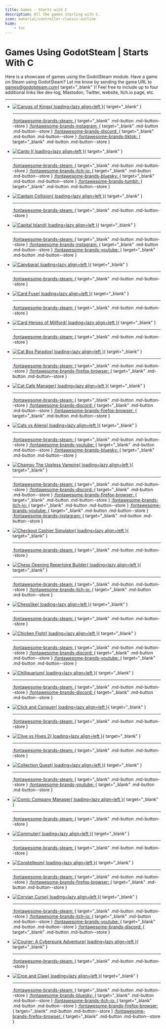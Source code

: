 ```yaml
---
title: Games - Starts with C
description: All the games starting with C.
icon: material/controller-classic-outline
hide:
    - toc
---
```


# Games Using GodotSteam | Starts With C

Here is a showcase of games using the GodotSteam module. Have a game on Steam using GodotSteam? Let me know by sending the game URL to [games@godotsteam.com](mailto:games@godotsteam.com){ target="\_blank" }!  Feel free to include up to four additional links like dev-log, Mastodon, Twitter, website, Itch.io page, etc.

---

<div id="games" class="grid cards" markdown>

- [![Canvas of Kings](https://steamcdn-a.akamaihd.net/steam/apps/2498570/header.jpg){ loading=lazy align=left }](https://store.steampowered.com/app/2498570/Canvas_of_Kings/){ target="\_blank" }

	---

	[ :fontawesome-brands-steam: ](https://store.steampowered.com/app/2498570/Canvas_of_Kings/){ target="\_blank" .md-button .md-button--store }
	[ :fontawesome-brands-instagram: ](https://www.instagram.com/mightofmerchants/){ target="\_blank" .md-button .md-button--store }
	[ :fontawesome-brands-discord: ](https://discord.gg/JTBS2xWedR){ target="\_blank" .md-button .md-button--store }
	[ :fontawesome-brands-tiktok: ](https://www.tiktok.com/@mightofmerchants){ target="\_blank" .md-button .md-button--store }

- [![Canto I](https://steamcdn-a.akamaihd.net/steam/apps/3096700/header.jpg){ loading=lazy align=left }](https://store.steampowered.com/app/3096700/Canto_I/){ target="\_blank" }

	---

	[ :fontawesome-brands-steam: ](https://store.steampowered.com/app/3096700/Canto_I/){ target="\_blank" .md-button .md-button--store }
	[ :fontawesome-brands-itch-io: ](https://ludosgd.itch.io/canto-i){ target="\_blank" .md-button .md-button--store }
	[ :fontawesome-brands-bluesky: ](https://bsky.app/profile/ludosgd.bsky.social){ target="\_blank" .md-button .md-button--store }
	[ :fontawesome-brands-tumblr: ](https://ludosgd.tumblr.com/){ target="\_blank" .md-button .md-button--store }

- [![Captain Collision](https://steamcdn-a.akamaihd.net/steam/apps/1693380/header.jpg){ loading=lazy align=left }](https://store.steampowered.com/app/1693380/Captain_Collision/){ target="\_blank" }

	---

	[ :fontawesome-brands-steam: ](https://store.steampowered.com/app/1693380/Captain_Collision/){ target="\_blank" .md-button .md-button--store }

- [![Capital Island](https://steamcdn-a.akamaihd.net/steam/apps/1757570/header.jpg){ loading=lazy align=left }](https://store.steampowered.com/app/1757570/Capital_Island/){ target="\_blank" }

	---

	[ :fontawesome-brands-steam: ](https://store.steampowered.com/app/1757570/Capital_Island/){ target="\_blank" .md-button .md-button--store }
	[ :fontawesome-brands-instagram: ](https://www.instagram.com/willdreamsgames/){ target="\_blank" .md-button .md-button--store }
	[ :fontawesome-brands-youtube: ](https://www.youtube.com/channel/UCXeHZLFETcYHjZdJe-b8gUA){ target="\_blank" .md-button .md-button--store }

- [![Capybara](https://steamcdn-a.akamaihd.net/steam/apps/3118290/header.jpg){ loading=lazy align=left }](https://store.steampowered.com/app/3118290/Capybara/){ target="\_blank" }

	---

	[ :fontawesome-brands-steam: ](https://store.steampowered.com/app/3118290/Capybara/){ target="\_blank" .md-button .md-button--store }

- [![Card Fuse](https://steamcdn-a.akamaihd.net/steam/apps/2698680/header.jpg){ loading=lazy align=left }](https://store.steampowered.com/app/2698680/Card_Fuse/){ target="\_blank" }

	---

	[ :fontawesome-brands-steam: ](https://store.steampowered.com/app/2698680/Card_Fuse/){ target="\_blank" .md-button .md-button--store }

- [![Card Heroes of Millford](https://steamcdn-a.akamaihd.net/steam/apps/3343630/header.jpg){ loading=lazy align=left }](https://store.steampowered.com/app/3343630/Card_Heroes_of_Millford/){ target="\_blank" }

	---

	[ :fontawesome-brands-steam: ](https://store.steampowered.com/app/3343630/Card_Heroes_of_Millford/){ target="\_blank" .md-button .md-button--store }

- [![Cat Box Paradox](https://steamcdn-a.akamaihd.net/steam/apps/1771200/header.jpg){ loading=lazy align=left }](https://store.steampowered.com/app/1771200/Cat_Box_Paradox/){ target="\_blank" }

	---

	[ :fontawesome-brands-steam: ](https://store.steampowered.com/app/1771200/Cat_Box_Paradox/){ target="\_blank" .md-button .md-button--store }
	[ :fontawesome-brands-firefox-browser: ](https://www.biscuitlocker.com/game_cat_box_paradox/){ target="\_blank" .md-button .md-button--store }

- [![Cat Cafe Manager](https://steamcdn-a.akamaihd.net/steam/apps/1354830/header.jpg){ loading=lazy align=left }](https://store.steampowered.com/app/1354830/Cat_Cafe_Manager/){ target="\_blank" }

	---

	[ :fontawesome-brands-steam: ](https://store.steampowered.com/app/1354830/Cat_Cafe_Manager/){ target="\_blank" .md-button .md-button--store }
	[ :fontawesome-brands-discord: ](https://discord.gg/uNhAYFV6KH){ target="\_blank" .md-button .md-button--store }
	[ :fontawesome-brands-firefox-browser: ](https://catcafemanager.com){ target="\_blank" .md-button .md-button--store }

- [![Cats vs Aliens](https://steamcdn-a.akamaihd.net/steam/apps/2896390/header.jpg){ loading=lazy align=left }](https://store.steampowered.com/app/2896390/Cats_vs_Aliens/){ target="\_blank" }

	---

	[ :fontawesome-brands-steam: ](https://store.steampowered.com/app/2896390/Cats_vs_Aliens/){ target="\_blank" .md-button .md-button--store }
	[ :fontawesome-brands-youtube: ](https://www.youtube.com/@EchoInAVoid){ target="\_blank" .md-button .md-button--store }
	[ :fontawesome-brands-bluesky: ](https://bsky.app/profile/echoinavoid.bsky.social){ target="\_blank" .md-button .md-button--store }

- [![Champy The Useless Vampire](https://steamcdn-a.akamaihd.net/steam/apps/2426350/header.jpg){ loading=lazy align=left }](https://store.steampowered.com/app/2426350/Champy_the_Useless_Vampire/){ target="\_blank" }

	---

	[ :fontawesome-brands-steam: ](https://store.steampowered.com/app/2426350/Champy_the_Useless_Vampire/){ target="\_blank" .md-button .md-button--store }
	[ :fontawesome-brands-discord: ](https://discord.gg/FB539xWFcw){ target="\_blank" .md-button .md-button--store }
	[ :fontawesome-brands-firefox-browser: ](https://www.trueascension.productions/){ target="\_blank" .md-button .md-button--store }
	[ :fontawesome-brands-itch-io: ](https://true-ascension.itch.io/){ target="\_blank" .md-button .md-button--store }
	[ :fontawesome-brands-youtube: ](https://www.youtube.com/@trueascensionproductions/){ target="\_blank" .md-button .md-button--store }
	[ :fontawesome-brands-instagram: ](https://www.instagram.com/trueascension.productions/){ target="\_blank" .md-button .md-button--store }

- [![Checkout Cashier Simulator](https://steamcdn-a.akamaihd.net/steam/apps/2969140/header.jpg){ loading=lazy align=left }](https://store.steampowered.com/app/2969140/Checkout_Cashier_Simulator/){ target="\_blank" }

	---

	[ :fontawesome-brands-steam: ](https://store.steampowered.com/app/2969140/Checkout_Cashier_Simulator/){ target="\_blank" .md-button .md-button--store }

- [![Chess Opening Repertoire Builder](https://steamcdn-a.akamaihd.net/steam/apps/2755460/header.jpg){ loading=lazy align=left }](https://store.steampowered.com/app/2755460/Chess_Opening_Repertoire_Builder/){ target="\_blank" }

	---

	[ :fontawesome-brands-steam: ](https://store.steampowered.com/app/2755460/Chess_Opening_Repertoire_Builder/){ target="\_blank" .md-button .md-button--store }
	[ :fontawesome-brands-itch-io: ](https://branegames.itch.io/){ target="\_blank" .md-button .md-button--store }

- [![Chesslike](https://steamcdn-a.akamaihd.net/steam/apps/2655760/header.jpg){ loading=lazy align=left }](https://store.steampowered.com/app/2655760/Chesslike/){ target="\_blank" }

	---

	[ :fontawesome-brands-steam: ](https://store.steampowered.com/app/2655760/Chesslike/){ target="\_blank" .md-button .md-button--store }

- [![Chicken Fight](https://steamcdn-a.akamaihd.net/steam/apps/2159470/header.jpg){ loading=lazy align=left }](https://store.steampowered.com/app/2159470/Chicken_Fight/){ target="\_blank" }

	---

	[ :fontawesome-brands-steam: ](https://store.steampowered.com/app/2159470/Chicken_Fight/){ target="\_blank" .md-button .md-button--store }
	[ :fontawesome-brands-discord: ](https://discord.gg/CXWc7ar6Xp){ target="\_blank" .md-button .md-button--store }
	[ :fontawesome-brands-youtube: ](https://www.youtube.com/@lightbulbengine/){ target="\_blank" .md-button .md-button--store }

- [![Chillquarium](https://steamcdn-a.akamaihd.net/steam/apps/2276930/header.jpg){ loading=lazy align=left }](https://store.steampowered.com/app/2276930/Chillquarium/){ target="\_blank" }

	---

	[ :fontawesome-brands-steam: ](https://store.steampowered.com/app/2276930/Chillquarium/){ target="\_blank" .md-button .md-button--store }
	[ :fontawesome-brands-discord: ](https://discord.com/invite/wzFChuVRjx){ target="\_blank" .md-button .md-button--store }

- [![Click and Conquer](https://shared.cloudflare.steamstatic.com/store_item_assets/steam/apps/3267900/7adb8dfa4a64a758322146ca3eb24da141eaaa6f/header.jpg?t=1745449586){ loading=lazy align=left }](https://store.steampowered.com/app/3267900/Click_and_Conquer/){ target="\_blank" }

	---

	[ :fontawesome-brands-steam: ](https://store.steampowered.com/app/3267900/Click_and_Conquer/){ target="\_blank" .md-button .md-button--store }

- [![Clive vs Hives 2](https://steamcdn-a.akamaihd.net/steam/apps/1883230/header.jpg){ loading=lazy align=left }](https://store.steampowered.com/app/1883230/Clive_vs_Hives_2/){ target="\_blank" }

	---

	[ :fontawesome-brands-steam: ](https://store.steampowered.com/app/1883230/Clive_vs_Hives_2/){ target="\_blank" .md-button .md-button--store }

- [![Collection Quest](https://steamcdn-a.akamaihd.net/steam/apps/1278090/header.jpg){ loading=lazy align=left }](https://store.steampowered.com/app/1278090/Collection_Quest/){ target="\_blank" }

	---

	[ :fontawesome-brands-steam: ](https://store.steampowered.com/app/1278090/Collection_Quest/){ target="\_blank" .md-button .md-button--store }
	[ :fontawesome-brands-youtube: ](https://www.youtube.com/channel/UCOc_IzuiLnY4LLDc_VHOj3A){ target="\_blank" .md-button .md-button--store }

- [![Comic Company Manager](https://steamcdn-a.akamaihd.net/steam/apps/1612950/header.jpg){ loading=lazy align=left }](https://store.steampowered.com/app/1612950/Comic_Company_Manager/){ target="\_blank" }

	---

	[ :fontawesome-brands-steam: ](https://store.steampowered.com/app/1612950/Comic_Company_Manager/){ target="\_blank" .md-button .md-button--store }

- [![Commuter](https://steamcdn-a.akamaihd.net/steam/apps/1802500/header.jpg){ loading=lazy align=left }](https://store.steampowered.com/app/1802500/Commuter/){ target="\_blank" }

	---

	[ :fontawesome-brands-steam: ](https://store.steampowered.com/app/1802500/Commuter/){ target="\_blank" .md-button .md-button--store }

- [![Constelleum](https://steamcdn-a.akamaihd.net/steam/apps/1796970/header.jpg){ loading=lazy align=left }](https://store.steampowered.com/app/1796970/Constelleum/){ target="\_blank" }

	---

	[ :fontawesome-brands-steam: ](https://store.steampowered.com/app/1796970/Constelleum/){ target="\_blank" .md-button .md-button--store }
	[ :fontawesome-brands-firefox-browser: ](https://constelleum.com/){ target="\_blank" .md-button .md-button--store }

- [![Corvian Curse](https://steamcdn-a.akamaihd.net/steam/apps/2626080/header.jpg){ loading=lazy align=left }](https://store.steampowered.com/app/2626080/Corvian_Curse/){ target="\_blank" }

	---

	[ :fontawesome-brands-steam: ](https://store.steampowered.com/app/2626080/Corvian_Curse/){ target="\_blank" .md-button .md-button--store }
	[ :fontawesome-brands-itch-io: ](https://made-by-gare.itch.io/corvian-curse){ target="\_blank" .md-button .md-button--store }
	[ :fontawesome-brands-youtube: ](https://www.youtube.com/@madebygare){ target="\_blank" .md-button .md-button--store }
	[ :fontawesome-brands-discord: ](https://discord.gg/xsq2Fy2qRT){ target="\_blank" .md-button .md-button--store }

- [![Courier: A Cyberpunk Adventure](https://steamcdn-a.akamaihd.net/steam/apps/2326000/header.jpg){ loading=lazy align=left }](https://store.steampowered.com/app/2326000/Courier_A_Cyberpunk_Adventure/){ target="\_blank" }

	---

	[ :fontawesome-brands-steam: ](https://store.steampowered.com/app/2326000/Courier_A_Cyberpunk_Adventure/){ target="\_blank" .md-button .md-button--store }

- [![Crop and Claw](https://steamcdn-a.akamaihd.net/steam/apps/2760970/header.jpg){ loading=lazy align=left }](https://store.steampowered.com/app/2760970/Crop_and_Claw/){ target="\_blank" }

	---

	[ :fontawesome-brands-steam: ](https://store.steampowered.com/app/2760970/Crop_and_Claw/){ target="\_blank" .md-button .md-button--store }
	[ :fontawesome-brands-bluesky: ](https://bsky.app/profile/dinoleaf.bsky.social){ target="\_blank" .md-button .md-button--store }
	[ :fontawesome-brands-itch-io: ](https://dinoleaf.itch.io/crop-and-claw){ target="\_blank" .md-button .md-button--store }
	[ :fontawesome-brands-firefox-browser: ](https://cropandclaw.com/){ target="\_blank" .md-button .md-button--store }
	[ :fontawesome-brands-firefox-browser: ](https://dinoleaf.com/){ target="\_blank" .md-button .md-button--store }

</div>